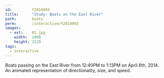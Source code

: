 ```yaml
---
id:         Y2014003
title:      "Study: Boats on the East River"
path:       boats
perm:       /interactive/Y2014003
images:
  - ext:    01.jpg
    width:  2400
    height: 1529
tags:
  - interactive
---
```

Boats passing on the East River from 12:40PM to 1:13PM on April 6th, 2014. An animated representation of directionality, size, and speed.